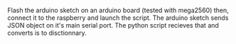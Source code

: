Flash the arduino sketch on an arduino board (tested with mega2560) then, connect it to the raspberry and launch the script. The arduino sketch sends JSON object on it's main serial port. The python script recieves that and converts is to disctionnary.